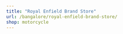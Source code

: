 ```yaml
---
title: "Royal Enfield Brand Store"
url: /bangalore/royal-enfield-brand-store/
shop: motorcycle
---
```

